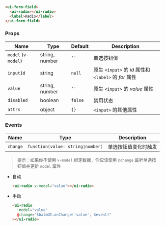 ```html
<ui-form-field>
  <ui-radio></ui-radio>
  <label>Radio</label>
</ui-form-field>
```

### Props

| Name                | Type           | Default | Description                                           |
| ------------------- | -------------- | ------- | ----------------------------------------------------- |
| `model` (`v-model`) | string, number | `''`    | 单选按钮值                                            |
| `inputId`           | string         | `null`  | 原生 `<input>` 的 _id_ 属性和 `<label>` 的 _for_ 属性 |
| `value`             | string, number | `''`    | 原生 `<input>` 的 _value_ 属性                        |
| `disabled`          | boolean        | `false` | 禁用状态                                              |
| `attrs`             | object         | `{}`    | `<input>` 的其他属性                                  |

### Events

| Name     | Type                              | Description          |
| -------- | --------------------------------- | -------------------- |
| `change` | `function(value: string\|number)` | 单选按钮值变化时触发 |

> 提示：如果你不使用 `v-model` 绑定数据，你应该使用 `@change` 监听单选按钮值并更新 `model` 属性

- 自动

  ```html
  <ui-radio v-model="value"></ui-radio>
  ```

- 手动

  ```html
  <ui-radio
    :model="value"
    @change="$balmUI.onChange('value', $event)"
  ></ui-radio>
  ```
